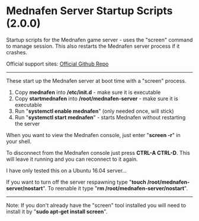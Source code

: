 # Mednafen Server Startup Scripts (2.0.0)
Startup scripts for the Mednafen game server - uses the "screen" command to manage session. This also restarts the Mednafen server process if it crashes.

Official support sites: [Official Github Repo](https://github.com/fstltna/MednafenStartup)

---
These start up the Mednafen server at boot time with a "screen" process.

1. Copy **mednafen** into **/etc/init.d** - make sure it is executable
2. Copy **startmednafen** into **/root/mednafen-server** - make sure it is executable
4. Run "**systemctl enable mednafen**" (only needed once, will stick)
5. Run "**systemctl start mednafen**" - starts Mednafen without restarting the server

When you want to view the Mednafen console, just enter "**screen -r**" in your shell.

To disconnect from the Mednafen console just press **CTRL-A CTRL-D**. This will leave it running and you can reconnect to it again.

I have only tested this on a Ubuntu 16.04 server...

If you want to turn off the server respawning type "**touch /root/mednafen-server/nostart**". To reenable it type "**rm /root/mednafen-server/nostart**".

---
Note: If you don't already have the "screen" tool installed you will need to install it by "**sudo apt-get install screen**".
